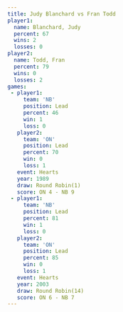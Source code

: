 ```yaml
---
title: Judy Blanchard vs Fran Todd
player1:               
  name: Blanchard, Judy
  percent: 67          
  wins: 2              
  losses: 0            
player2:               
  name: Todd, Fran     
  percent: 79          
  wins: 0              
  losses: 2            
games:
 - player1:        
     team: 'NB'    
     position: Lead
     percent: 46   
     win: 1        
     loss: 0       
   player2:        
     team: 'ON'    
     position: Lead
     percent: 70   
     win: 0        
     loss: 1       
   event: Hearts       
   year: 1989          
   draw: Round Robin(1)
   score: ON 4 - NB 9  
 - player1:        
     team: 'NB'    
     position: Lead
     percent: 81   
     win: 1        
     loss: 0       
   player2:        
     team: 'ON'    
     position: Lead
     percent: 85   
     win: 0        
     loss: 1       
   event: Hearts        
   year: 2003           
   draw: Round Robin(14)
   score: ON 6 - NB 7   
---
```

